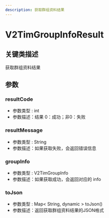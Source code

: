 ```yaml
---
description: 获取群组资料结果
---
```


# V2TimGroupInfoResult

## 关键类描述

获取群组资料结果

## 参数

### resultCode

* 参数类型 : int
* 参数描述：结果 0：成功；非0：失败

### resultMessage

* 参数类型 : String
* 参数描述：如果获取失败，会返回错误信息

### groupInfo

* 参数类型 : V2TimGroupInfo
* 参数描述：如果获取成功，会返回对应的 info

### toJson

* 参数类型 : Map< String, dynamic > toJson()
* 参数描述：返回获取群组资料结果的JSON格式
